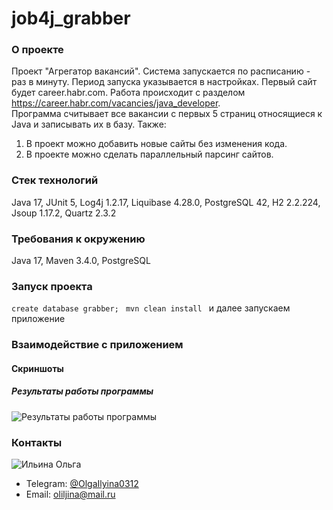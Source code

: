 # job4j_grabber

### О проекте
Проект "Агрегатор вакансий".
Система запускается по расписанию - раз в минуту.  Период запуска указывается в настройках.
Первый сайт будет career.habr.com. Работа происходит с разделом https://career.habr.com/vacancies/java_developer.  
Программа считывает все вакансии c первых 5 страниц относящиеся к Java и записывать их в базу.
Также:
1. В проект можно добавить новые сайты без изменения кода.
2. В проекте можно сделать параллельный парсинг сайтов.

### Стек технологий
Java 17, JUnit 5, Log4j 1.2.17, Liquibase 4.28.0, PostgreSQL 42, H2 2.2.224, Jsoup 1.17.2, Quartz 2.3.2

### Требования к окружению
Java 17, Maven 3.4.0, PostgreSQL

### Запуск проекта
``` create database grabber;  ```
``` mvn clean install  ```
и далее запускаем приложение

### Взаимодействие с приложением

#### Скриншоты

##### *Результаты работы программы*

![Результаты работы программы](images/results.jpg)

### Контакты

![Ильина Ольга](images/olga.jpg)

- Telegram: [@OlgaIlyina0312](https://t.me/OlgaIlyina0312)
- Email:    [oliljina@mail.ru](oliljina@mail.ru)
